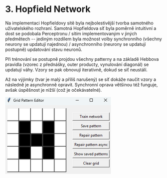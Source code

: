 # 3. Hopfield Network
Na implementaci Hopfieldovy sítě byla nejbolestivější tvorba samotného uživatelského rozhraní. 
Samotná Hopfieldova síť byla poměrně intuitivní a dost se podobala Perceptronu / sítím implementovaným
v jiných předmětech -- jediným rozdílem byla možnost volby synchronního (všechny neurony se updatují najednou) / 
asynchronního (neurony se updatují postupně) updatování stavu neuronů.

Při trénování se postupně projdou všechny patterny a na základě Hebbova pravidla (vzorec z přednášky, outer producty, 
vynulování diagonál) se updatují váhy. Vzory se pak obnovují iterativně, dokud se síť neustálí.

Až na výjimky (tvar je malý a příliš narušený) se síť dokáže naučit vzory a následně je asynchronně opravit.
Synchronní oprava většinou též funguje, avšak úspěšnost je nižší (což je očekávatelné).

![Appka](../random_imgs/hopfieldgrid.png)